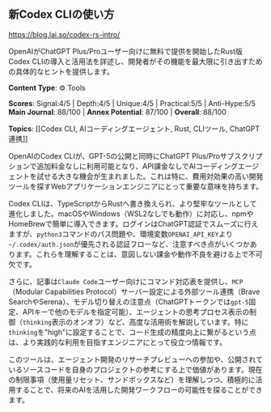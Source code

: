 ## 新Codex CLIの使い方

https://blog.lai.so/codex-rs-intro/

OpenAIがChatGPT Plus/Proユーザー向けに無料で提供を開始したRust版Codex CLIの導入と活用法を詳述し、開発者がその機能を最大限に引き出すための具体的なヒントを提供します。

**Content Type**: ⚙️ Tools

**Scores**: Signal:4/5 | Depth:4/5 | Unique:4/5 | Practical:5/5 | Anti-Hype:5/5
**Main Journal**: 88/100 | **Annex Potential**: 87/100 | **Overall**: 88/100

**Topics**: [[Codex CLI, AIコーディングエージェント, Rust, CLIツール, ChatGPT連携]]

OpenAIのCodex CLIが、GPT-5の公開と同時にChatGPT Plus/Proサブスクリプションで追加料金なしに利用可能となり、API課金なしでAIコーディングエージェントを試せる大きな機会が生まれました。これは特に、費用対効果の高い開発ツールを探すWebアプリケーションエンジニアにとって重要な意味を持ちます。

Codex CLIは、TypeScriptからRustへ書き換えられ、より堅牢なツールとして進化しました。macOSやWindows（WSL2なしでも動作）に対応し、npmやHomeBrewで簡単に導入できます。ログインはChatGPT認証でスムーズに行えますが、`python3`コマンドのパス問題や、環境変数`OPENAI_API_KEY`より`~/.codex/auth.json`が優先される認証フローなど、注意すべき点がいくつかあります。これらを理解することは、意図しない課金や動作不良を避ける上で不可欠です。

さらに、記事は`Claude Code`ユーザー向けにコマンド対応表を提供し、`MCP`（Modular Capabilities Protocol）サーバー設定による外部ツール連携（Brave SearchやSerena）、モデル切り替えの注意点（ChatGPTトークンでは`gpt-5`固定、APIキーで他のモデルを指定可能）、エージェントの思考プロセス表示の制御（`thinking`表示のオンオフ）など、高度な活用術を解説しています。特に`thinking`を"high"に設定することで、コード生成の精度向上に繋がるという点は、より実践的な利用を目指すエンジニアにとって役立つ情報です。

このツールは、エージェント開発のリサーチプレビューへの参加や、公開されているソースコードを自身のプロジェクトの参考にする上で価値があります。現在の制限事項（使用量リセット、サンドボックスなど）を理解しつつ、積極的に活用することで、将来のAIを活用した開発ワークフローの可能性を探ることができます。